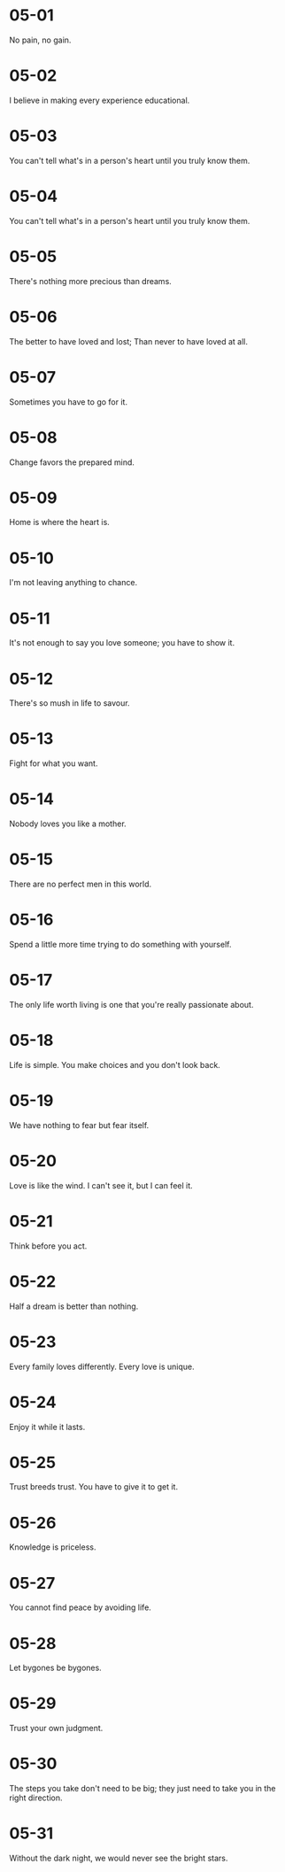 # 05-01

No pain, no gain.

# 05-02

I believe in making every experience educational.

# 05-03

You can't tell what's in a person's heart until you truly know them.

# 05-04

You can't tell what's in a person's heart until you truly know them.

# 05-05

There's nothing more precious than dreams.

# 05-06

The better to have loved and lost; Than never to have loved at all.

# 05-07

Sometimes you have to go for it.

# 05-08

Change favors the prepared mind.

# 05-09

Home is where the heart is.

# 05-10

I'm not leaving anything to chance.

# 05-11

It's not enough to say you love someone; you have to show it.

# 05-12

There's so mush in life to savour.

# 05-13

Fight for what you want.

# 05-14

Nobody loves you like a mother.

# 05-15

There are no perfect men in this world.

# 05-16

Spend a little more time trying to do something with yourself.

# 05-17

The only life worth living is one that you're really passionate about.

# 05-18

Life is simple. You make choices and you don't look back.

# 05-19

We have nothing to fear but fear itself.

# 05-20

Love is like the wind. I can't see it, but I can feel it.

# 05-21

Think before you act.

# 05-22

Half a dream is better than nothing.

# 05-23

Every family loves differently. Every love is unique.

# 05-24

Enjoy it while it lasts.

# 05-25

Trust breeds trust. You have to give it to get it.

# 05-26

Knowledge is priceless.

# 05-27

You cannot find peace by avoiding life.

# 05-28

Let bygones be bygones.

# 05-29

Trust your own judgment.

# 05-30

The steps you take don't need to be big; they just need to take you in the right direction.

# 05-31

Without the dark night, we would never see the bright stars.

